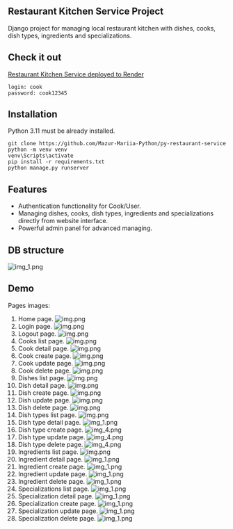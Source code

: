 ## Restaurant Kitchen Service Project
Django project for managing local restaurant kitchen with dishes, cooks, dish types,
ingredients and specializations.


## Check it out
[Restaurant Kitchen Service deployed to Render](https://py-restaurant-service.onrender.com/)

```shell
login: cook
password: cook12345
``` 

## Installation

Python 3.11 must be already installed.

```shell
git clone https://github.com/Mazur-Mariia-Python/py-restaurant-service
python -m venv venv
venv\Scripts\activate
pip install -r requirements.txt
python manage.py runserver
``` 

## Features

* Authentication functionality for Cook/User.
* Managing dishes, cooks, dish types, ingredients and specializations directly
from website interface.
* Powerful admin panel for advanced managing.

## DB structure

   ![img_1.png](db_structure.png)


## Demo

Pages images:

1. Home page.
   ![img.png](home_page.png)
2. Login page.
   ![img.png](login_page.png)
3. Logout page.
   ![img.png](logout_page.png)
4. Cooks list page.
   ![img.png](cooks_list_page.png)
5. Cook detail page.
   ![img.png](cook_detail_page.png)
6. Cook create page.
   ![img.png](cook_create_page.png)
7. Cook update page.
   ![img.png](cook_update_page.png)
8. Cook delete page.
   ![img.png](cook_delete_page.png)
9. Dishes list page.
   ![img.png](dishes_list_page.png)
10. Dish detail page.
   ![img.png](dish_detail_page.png)
11. Dish create page.
   ![img.png](dish_create_page.png)
12. Dish update page.
   ![img.png](dish_update_page.png)
13. Dish delete page.
   ![img.png](dish_delete_page.png)
14. Dish types list page.
   ![img.png](dish_types_list_page.png)
15. Dish type detail page.
   ![img_1.png](dish_type_detail_page.png)
16. Dish type create page.
   ![img_4.png](dish_type_create_page.png)
17. Dish type update page.
  ![img_4.png](dish_type_update_page.png)
18. Dish type delete page.
   ![img_4.png](dish_type_delete_page.png)
19. Ingredients list page.
   ![img.png](ingredients_list_page.png)
20. Ingredient detail page.
   ![img_1.png](ingredient_detail_page.png)
21. Ingredient create page.
   ![img_1.png](ingredient_create_page.png)
22. Ingredient update page.
  ![img_1.png](ingredient_update_page.png)
23. Ingredient delete page.
   ![img_1.png](ingredient_delete_page.png)
24. Specializations list page.
   ![img_1.png](specializations_list_page.png)
25. Specialization detail page.
   ![img_1.png](specialization_detail_page.png)
26. Specialization create page.
   ![img_1.png](specialization_create_page.png)
27. Specialization update page.
  ![img_1.png](specialization_update_page.png)
28. Specialization delete page.
   ![img_1.png](specialization_delete_page.png)